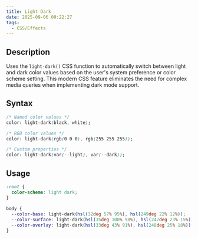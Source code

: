 ```yaml
---
title: Light Dark
date: 2025-09-06 09:22:27
tags:
  - CSS/Effects
---
```


## Description

Uses the `light-dark()` CSS function to automatically switch between light and dark color values based on the user's system preference or color scheme setting. This modern CSS feature eliminates the need for complex media queries when implementing dark mode support.

## Syntax

```css
/* Named color values */
color: light-dark(black, white);

/* RGB color values */
color: light-dark(rgb(0 0 0), rgb(255 255 255));

/* Custom properties */
color: light-dark(var(--light), var(--dark));
```

## Usage

```css
:root {
  color-scheme: light dark;
}
  
body {
  --color-base: light-dark(hsl(32deg 57% 95%), hsl(249deg 22% 12%));
  --color-surface: light-dark(hsl(35deg 100% 98%), hsl(247deg 23% 15%));
  --color-overlay: light-dark(hsl(33deg 43% 91%), hsl(248deg 25% 18%));
}
```
